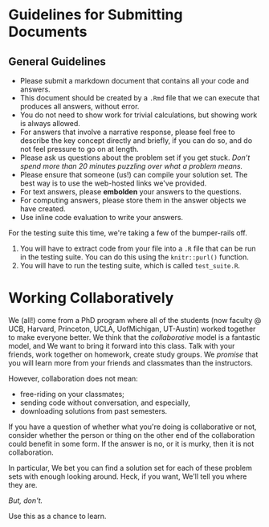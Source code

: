 # Guidelines for Submitting Documents
## General Guidelines 
- Please submit a markdown document that contains all your code and answers. 
- This document should be created by a `.Rmd` file that we can execute that produces all answers, without error. 
- You do not need to show work for trivial calculations, but showing work is always allowed.
- For answers that involve a narrative response, please feel free to describe the key concept directly and briefly, if you can do so, and do not feel pressure to go on at length.
- Please ask us questions about the problem set if you get stuck. *Don’t spend more than 20 minutes puzzling over what a problem means.* 
- Please ensure that someone (us!) can compile your solution set. The best way is to use the web-hosted links we've provided. 
- For text answers, please **embolden** your answers to the questions.
- For computing answers, please store them in the answer objects we have created. 
- Use inline code evaluation to write your answers.

For the testing suite this time, we're taking a few of the bumper-rails off. 

1. You will have to extract code from your file into a `.R` file that can be run in the testing suite. You can do this using the `knitr::purl()` function. 
2. You will have to run the testing suite, which is called `test_suite.R`. 

# Working Collaboratively
We (all!) come from a PhD program where all of the students (now
faculty @ UCB, Harvard, Princeton, UCLA, UofMichigan, UT-Austin)
worked together to make everyone better. We think that the
*collaborative* model  is a fantastic model, and We want to bring it
forward into this class. Talk with your friends, work together on
homework, create study groups. We _promise_ that you will learn more
from your friends and classmates than the instructors.

However, collaboration does not mean:

- free-riding on your classmates;
- sending code without conversation, and especially, 
- downloading solutions from past semesters.

If you have a question of whether what you're doing is collaborative
or not, consider whether the person or thing on the other end of the
collaboration could benefit in some form. If the answer is no, or it
is murky, then it is not collaboration. 

In particular, We bet you can find a solution set for each of these
problem sets with enough looking around. Heck, if you want, We'll tell
you where they are.

*But, don't.*

Use this as a chance to learn. 

